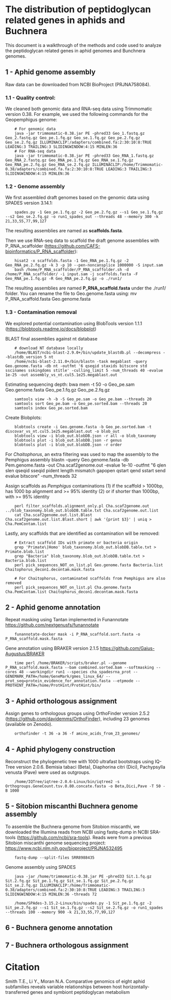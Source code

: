 # The distribution of peptidoglycan related genes in aphids and Buchnera 

This document is a walkthrough of the methods and code used to analyze the peptidoglycan related genes in aphid genomes and Bunchnera genomes.

## 1 - Aphid genome assembly

Raw data can be downloaded from NCBI BioProject (PRJNA758084). 

### 1.1 - Quality control: 

We cleaned both genomic data and RNA-seq data using Trimmomatic version 0.38. For example, we used the following commands for the Geopemphigus genome: 

        # For genomic data
        java -jar trimmomatic-0.38.jar PE -phred33 Geo_1.fastq.gz Geo_2.fastq.gz Geo_pe.1.fq.gz Geo_se.1.fq.gz Geo_pe.2.fq.gz Geo_se.2.fq.gz ILLUMINACLIP:/adapters/combined.fa:2:30:10:8:TRUE LEADING:3 TRAILING:3 SLIDINGWINDOW:4:15 MINLEN:36
        # For RNA-seq data
        java -jar trimmomatic-0.38.jar PE -phred33 Geo_RNA_1.fastq.gz Geo_RNA_2.fastq.gz Geo_RNA_pe.1.fq.gz Geo_RNA_se.1.fq.gz Geo_RNA_pe.2.fq.gz Geo_RNA_se.2.fq.gz ILLUMINACLIP:/home/Trimmomatic-0.38/adapters/combined.fa.fa:2:30:10:8:TRUE LEADING:3 TRAILING:3 SLIDINGWINDOW:4:15 MINLEN:36
  

### 1.2 - Genome assembly

We first assembled draft genomes based on the genomic data using SPADES version 3.14.1: 

        spades.py -1 Geo_pe.1.fq.gz -2 Geo_pe.2.fq.gz --s1 Geo_se.1.fq.gz --s2 Geo_se.2.fq.gz -o run1_spades_out --threads 48 --memory 300 -k 21,33,55,77,99,127

The resulting assemblies are named as **scaffolds.fasta**.

Then we use RNA-seq data to scaffold the draft genome assemblies with P_RNA_scaffolder (https://github.com/CAFS-bioinformatics/P_RNA_scaffolder): 
  
        hisat2 -x scaffolds.fasta -1 Geo_RNA_pe.1.fq.gz -2 Geo_RNA_pe.2.fq.gz -k 3 -p 10 --pen-noncansplice 1000000 -S input.sam
        bash /home/P_RNA_scaffolder/P_RNA_scaffolder.sh -d /home/P_RNA_scaffolder/ -i input.sam -j scaffolds.fasta -F Geo_RNA_pe.1.fq.gz -R Geo_RNA_pe.2.fq.gz -o ./run1/
  
The resulting assemblies are named **P_RNA_scaffold.fasta** under the ./run1/ folder. You can rename the file to Geo.genome.fasta using:
        mv P_RNA_scaffold.fasta Geo.genome.fasta

### 1.3 - Contamination removal

We explored potential contamination using BlobTools version 1.1.1 (https://blobtools.readme.io/docs/blobplot)

BLAST final assemblies against nt database
        
        # download NT database locally 
        /home/BLAST/ncbi-blast-2.9.0+/bin/update_blastdb.pl --decompress --blastdb_version 5 nt
        /home/ncbi-blast-2.11.0+/bin/blastn -task megablast -query Geo.genome.fasta -db nt -outfmt '6 qseqid staxids bitscore std sscinames sskingdoms stitle' -culling_limit 5 -num_threads 40 -evalue 1e-25 -out assembly_vs_nt.cul5.1e25.megablast.out

Estimating sequencing depth: 
        bwa mem -t 50 -o Geo_pe.sam Geo.genome.fasta Geo_pe.1.fq.gz Geo_pe.2.fq.gz

        samtools view -h -b -S Geo_pe.sam -o Geo_pe.bam --threads 20
        samtools sort Geo_pe.bam -o Geo_pe.sorted.bam --threads 20
        samtools index Geo_pe.sorted.bam

Create Blobplots:

        blobtools create -i Geo.genome.fasta -b Geo_pe.sorted.bam -t discovar_vs_nt.cul5.1e25.megablast.out -o blob_out
        blobtools view -i blob_out.blobDB.json -r all -o blob_taxonomy
        blobtools plot -i blob_out.blobDB.json -r genus
        blobtools plot -i blob_out.blobDB.json -r order
        
For *Chaitophorus*, an extra filtering was used to map the assembly to the Pemphigus assembly
        blastn -query Geo.genome.fasta -db Pem.genome.fasta -out Cha.scaf2genome.out -evalue 1e-10 -outfmt "6 qlen slen qseqid sseqid pident length mismatch gapopen qstart qend sstart send evalue bitscore" -num_threads 32

Assign scaffolds as *Pemphigus* contaminations (1) if the scaffold > 1000bp, has 1000 bp alignment and >= 95% identity (2) or if shorter than 1000bp, with >= 95% identity

        perl filter_scaffolds.alignment_only.pl Cha.scaf2genome.out ../blob_taxonomy.blob_out.blobDB.table.txt Cha.scaf2genome.out.list 
        cat Cha.scaf2genome.out.list.Blast Cha.scaf2genome.out.list.Blast.short | awk '{print $3}' | uniq > Cha.PemContam.list

Lastly, any scaffolds that are identified as contamination will be removed: 
        
        # Extract scaffold IDs with primate or bacteria origin
        grep 'Primate\|Homo' blob_taxonomy.blob_out.blobDB.table.txt > Primate.blob.list
        grep "Bacteria" blob_taxonomy.blob_out.blobDB.table.txt > Bacteria.blob.list
        perl pick_sequences_NOT_on_list.pl Geo.genome.fasta Bacteria.list Chaitophorus_decon1.decontam.mask.fasta
        
        # For Chaitophorus, contaminated scaffolds from Pemphigus are also removed
        perl pick_sequences_NOT_on_list.pl Cha.genome.fasta Cha.PemContam.list Chaitophorus_decon1.decontam.mask.fasta

## 2 - Aphid genome annotation

Repeat masking using Tantan implemented in Funannotate https://github.com/nextgenusfs/funannotate

        funannotate-docker mask -i P_RNA_scaffold.sort.fasta -o P_RNA_scaffold.mask.fasta
        
Gene annotation using BRAKER version 2.1.5 https://github.com/Gaius-Augustus/BRAKER

        time perl /home/BRAKER/scripts/braker.pl --genome P_RNA_scaffold.mask.fasta --bam combined.sorted.bam --softmasking --cores 48 --workingdir run1 --species cha_spadesrna_prot --GENEMARK_PATH=/home/GeneMark/gmes_linux_64/ --prot_seq=protein_evidence_for_annotation.fasta --etpmode --PROTHINT_PATH=/home/ProtHint/ProtHint/bin/

## 3 - Aphid orthologous assignment

Assign genes to orthologous groups using OrthoFinder version 2.5.2 (https://github.com/davidemms/OrthoFinder), including 23 genomes (available on Zenodo). 
        
        orthofinder -t 36 -a 36 -f amino_acids_from_23_genomes/


## 4 - Aphid phylogeny construction

Reconstruct the phylogenetic tree with 1000 ultrafast bootstraps using IQ-Tree version 2.0.6. Bemisia tabaci (Beta), Diaphorina citri (Dici), Pachypsylla venusta (Pave) were used as outgroups. 

        /home/IQTree/iqtree-2.0.6-Linux/bin/iqtree2 -s Orthogroups.GeneCount.tsv.0.80.concate.fasta -o Beta,Dici,Pave -T 50 -B 1000
        

## 5 - Sitobion miscanthi Buchnera genome assembly

To assemble the Buchnera genome from Sitobion miscanthi, we downloaded the Illumina reads from NCBI using fastq-dump in NCBI SRA-tools (https://github.com/ncbi/sra-tools). Reads were from a previous Sitobion miscanthi genome sequencing project: https://www.ncbi.nlm.nih.gov/bioproject/PRJNA532495

        fastq-dump --split-files SRR8988435
        
Genome assembly using SPADES

        java -jar /home/trimmomatic-0.38.jar PE -phred33 Sit.1.fq.gz Sit.2.fq.gz Sit_pe.1.fq.gz Sit_se.1.fq.gz Sit_pe.2.fq.gz Sit_se.2.fq.gz ILLUMINACLIP:/home/Trimmomatic-0.38/adapters/combined.fa:2:30:10:8:TRUE LEADING:3 TRAILING:3 SLIDINGWINDOW:4:15 MINLEN:36 -threads 72

        /home/SPAdes-3.15.2-Linux/bin/spades.py -1 Sit_pe.1.fq.gz -2 Sit_pe.2.fq.gz --s1 Sit_se.1.fq.gz --s2 Sit_se.2.fq.gz -o run1_spades --threads 100 --memory 900 -k 21,33,55,77,99,127
        
## 6 - Buchnera genome annotation

## 7 - Buchnera orthologous assignment

 


# Citation
Smith T.E., Li Y., Moran N.A. Comparative genomics of eight aphid subfamilies reveals variable relationships between host horizontally-transferred genes and symbiont peptidoglycan metabolism

